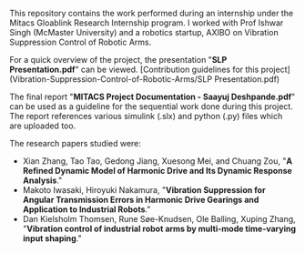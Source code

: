 This repository contains the work performed during an internship under the Mitacs Gloablink Research Internship program. I worked with Prof Ishwar Singh (McMaster University) and a robotics startup, AXIBO on Vibration Suppression Control of Robotic Arms.

For a quick overview of the project, the presentation "**SLP Presentation.pdf**" can be viewed. [Contribution guidelines for this project](Vibration-Suppression-Control-of-Robotic-Arms/SLP Presentation.pdf)

The final report "**MITACS Project Documentation - Saayuj Deshpande.pdf**" can be used as a guideline for the sequential work done during this project. The report references various simulink (.slx) and python (.py) files which are uploaded too.

The research papers studied were:
- Xian Zhang, Tao Tao, Gedong Jiang, Xuesong Mei, and Chuang Zou, "**A Refined Dynamic Model of Harmonic Drive and Its Dynamic Response Analysis**."
- Makoto Iwasaki, Hiroyuki Nakamura, "**Vibration Suppression for Angular Transmission Errors in Harmonic Drive Gearings and Application to Industrial Robots**."
- Dan Kielsholm Thomsen, Rune Søe-Knudsen, Ole Balling, Xuping Zhang, "**Vibration control of industrial robot arms by multi-mode time-varying input shaping**."

